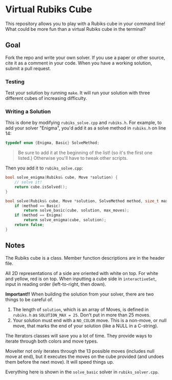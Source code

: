 # Virtual Rubiks Cube

This repository allows you to play with a Rubiks cube in your command line! What could be more fun than a virtual Rubiks cube in the terminal?

## Goal

Fork the repo and write your own solver. If you use a paper or other source, cite it as a comment in your code. When you have a working solution, submit a pull request.

### Testing

Test your solution by running `make`. It will run your solution with three different cubes of increasing difficulty.

### Writing a Solution

This is done by modifying `rubiks_solve.cpp` and `rubiks.h`. For example, to add your solver "Enigma", you'd add it as a solve method in `rubiks.h` on line 14:

```c++
typedef enum {Enigma, Basic} SolveMethod;
```

> Be sure to add it at the beginning of the list! (so it's the first one listed.) Otherwise you'll have to tweak other scripts.

Then you add it to `rubiks_solve.cpp`:

```c++
bool solve_enigma(Rubiks& cube, Move *solution) {
    // solve it!
    return cube.isSolved();
}

bool solve(Rubiks& cube, Move *solution, SolveMethod method, size_t max_moves) {
    if (method == Basic)
        return solve_basic(cube, solution, max_moves);
    if (method == Enigma)
        return solve_enigma(cube, solution);
    return false;
}
```

## Notes

The Rubiks cube is a class. Member function descriptions are in the header file.

All 2D representations of a side are oriented with white on top. For white and yellow, red is on top. When inputting a cube side in `interactiveSet`, input in reading order (left-to-right, then down).

**Important!!** When building the solution from your solver, there are two things to be careful of.

1. The length of `solution`, which is an array of Moves, is defined in `rubiks.h` as `SOLUTION_MAX = 25`. Don't put in more than 25 moves.
2. Your solution must end with a `NO_COLOR` move. This is a non-move, or null move, that marks the end of your solution (like a NULL in a C-string).

The Iterators classes will save you a lot of time. They provide ways to iterate through both colors and move types.

MoveIter not only iterates through the 13 possible moves (includes null move at end), but it executes the moves on the cube provided (and undoes them before the next move). It will speed things up.

Everything here is shown in the `solve_basic` solver in `rubiks_solver.cpp`.
